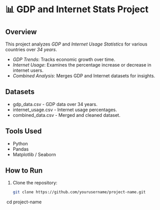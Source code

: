 # 📊 GDP and Internet Stats Project  

## Overview  
This project analyzes *GDP* and *Internet Usage Statistics* for various countries over *34 years*.  
- *GDP Trends*: Tracks economic growth over time.  
- *Internet Usage*: Examines the percentage increase or decrease in internet users.  
- *Combined Analysis*: Merges GDP and Internet datasets for insights.

## Datasets  
- gdp_data.csv - GDP data over 34 years.  
- internet_usage.csv - Internet usage percentages.  
- combined_data.csv - Merged and cleaned dataset.  

## Tools Used  
- Python  
- Pandas  
- Matplotlib / Seaborn  

## How to Run  
1. Clone the repository:  
   ```bash
   git clone https://github.com/yourusername/project-name.git
   cd project-name
